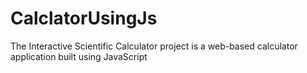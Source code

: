 # CalclatorUsingJs
The Interactive Scientific Calculator project is a web-based calculator application built using JavaScript
